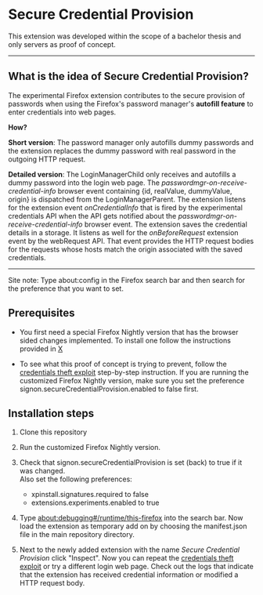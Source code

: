 # Secure Credential Provision

This extension was developed within the scope of a bachelor thesis and only servers as proof of concept.

---

## What is the idea of Secure Credential Provision?

The experimental Firefox extension contributes to the secure provision of passwords when using the Firefox's password manager's **autofill feature** to enter credentials into web pages.

**How?**

**Short version**: The password manager only autofills dummy passwords and the extension replaces the dummy password with real password in the outgoing HTTP request.

**Detailed version**:
The LoginManagerChild only receives and autofills a dummy password into the login web page. The _passwordmgr-on-receive-credential-info_ browser event containing {id, realValue, dummyValue, origin} is dispatched from the LoginManagerParent. The extension listens for the extension event _onCredentialInfo_ that is fired by the experimental credentials API when the API gets notified about the _passwordmgr-on-receive-credential-info_ browser event. The extension saves the credential details in a storage. It listens as well for the _onBeforeRequest_ extension event by the webRequest API. That event provides the HTTP request bodies for the requests whose hosts match the origin associated with the saved credentials.

---

Site note: Type about:config in the Firefox search bar and then search for the preference that you want to set.

## Prerequisites

- You first need a special Firefox Nightly version that has the browser sided changes implemented. To install one follow the instructions provided in [X](www.example.com)

- To see what this proof of concept is trying to prevent, follow the [credentials theft exploit](https://github.com/1rneh/capture-credentials-exploit) step-by-step instruction. If you are running the customized Firefox Nightly version, make sure you set the preference signon.secureCredentialProvision.enabled to false first.

## Installation steps

1. Clone this repository

2. Run the customized Firefox Nightly version.

3. Check that signon.secureCredentialProvision is set (back) to true if it was changed. \
   Also set the following preferences:

   - xpinstall.signatures.required to false
   - extensions.experiments.enabled to true

4. Type [about:debugging#/runtime/this-firefox](about:debugging#/runtime/this-firefox) into the search bar. Now load the extension as temporary add on by choosing the manifest.json file in the main repository directory.

5. Next to the newly added extension with the name _Secure Credential Provision_ click "Inspect". Now you can repeat the [credentials theft exploit](https://github.com/1rneh/capture-credentials-exploit) or try a different login web page. Check out the logs that indicate that the extension has received credential information or modified a HTTP request body.
